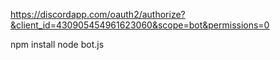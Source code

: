 https://discordapp.com/oauth2/authorize?&client_id=430905454961623060&scope=bot&permissions=0

npm install
node bot.js
